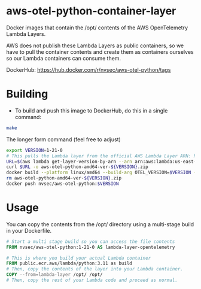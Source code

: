 # aws-otel-python-container-layer

Docker images that contain the /opt/ contents of the AWS OpenTelemetry Lambda Layers. 

AWS does not publish these Lambda Layers as public containers, so we have to pull the container contents and create them as containers ourselves so our Lambda containers can consume them.

DockerHub: https://hub.docker.com/r/nvsec/aws-otel-python/tags

# Building

* To build and push this image to DockerHub, do this in a single command:

```bash
make
```

The longer form command (feel free to adjust)

```bash
export VERSION=1-21-0
# This pulls the Lambda layer from the official AWS Lambda Layer ARN: https://aws-otel.github.io/docs/getting-started/lambda/lambda-python
URL=$(aws lambda get-layer-version-by-arn --arn arn:aws:lambda:us-east-1:901920570463:layer:aws-otel-python-amd64-ver-${VERSION}:1 --query Content.Location --output text)
curl $URL -o aws-otel-python-amd64-ver-${VERSION}.zip
docker build --platform linux/amd64 --build-arg OTEL_VERSION=$VERSION -t nvsec/aws-otel-python:$VERSION .
rm aws-otel-python-amd64-ver-${VERSION}.zip
docker push nvsec/aws-otel-python:$VERSION
```

# Usage

You can copy the contents from the /opt/ directory using a multi-stage build in your Dockerfile.

```dockerfile
# Start a multi stage build so you can access the file contents
FROM nvsec/aws-otel-python:1-21-0 AS lambda-layer-opentelemetry

# This is where you build your actual Lambda container
FROM public.ecr.aws/lambda/python:3.11 as build
# Then, copy the contents of the layer into your Lambda container.
COPY --from=lambda-layer /opt/ /opt/
# Then, copy the rest of your Lambda code and proceed as normal.
```
